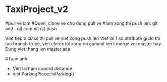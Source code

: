 # TaxiProject_v2

#pull ve lam
#Quen, clone ve chu dung pull ve
#lam xong thi push len:
  git add .
  git commit
  git push

Viet tiep o class thi pull ve viet xong push len
Viet lai 1 so attribute gi do thi tao branch truoc, viet check loi xong roi commit len t merge voi master hay. Dung viet thang len master
aaa

#Tuan anh:
- Viet lai ham cooord distance
- viet ParkingPlace::inParking()
